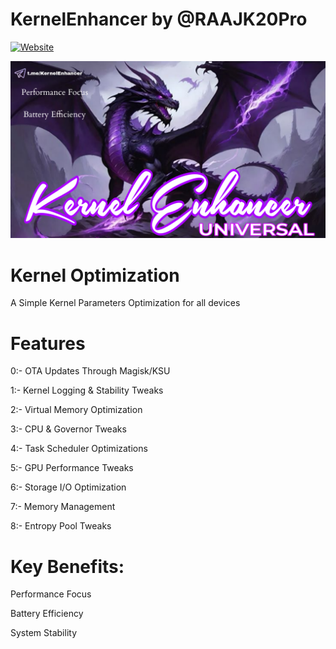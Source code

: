 # KernelEnhancer by @RAAJK20Pro

[![Website](https://img.shields.io/badge/KernelEnhancer-Website-green?logo=github)](https://raajk20pro.github.io/KernelEnhancer/)


![image alt](https://github.com/RAAJK20Pro/KernelEnhancer/blob/d98376855fd276eb2621cf657e582c98f56f6f67/KernelEnhancer.png)
# Kernel Optimization
A Simple Kernel Parameters Optimization for all devices
# Features

0:- OTA Updates Through Magisk/KSU

1:- Kernel Logging & Stability Tweaks

2:- Virtual Memory Optimization

3:- CPU & Governor Tweaks

4:- Task Scheduler Optimizations

5:- GPU Performance Tweaks

6:- Storage I/O Optimization

7:- Memory Management

8:- Entropy Pool Tweaks

# Key Benefits:
Performance Focus

Battery Efficiency

System Stability
